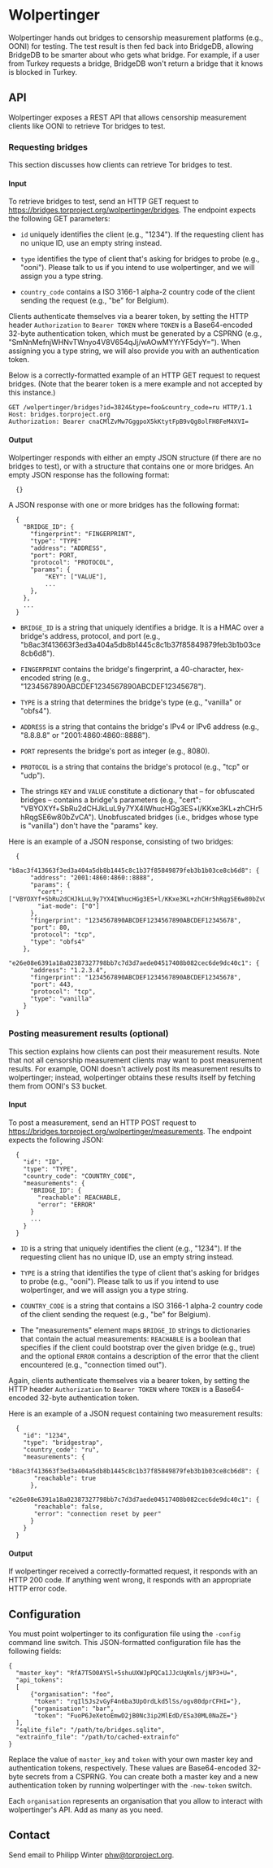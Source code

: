 # Wolpertinger

Wolpertinger hands out bridges to censorship measurement platforms (e.g., OONI)
for testing.  The test result is then fed back into BridgeDB, allowing BridgeDB
to be smarter about who gets what bridge.  For example, if a user from Turkey
requests a bridge, BridgeDB won't return a bridge that it knows is blocked in
Turkey.

## API

Wolpertinger exposes a REST API that allows censorship measurement clients like
OONI to retrieve Tor bridges to test.

### Requesting bridges

This section discusses how clients can retrieve Tor bridges to test.

#### Input

To retrieve bridges to test, send an HTTP GET request to
https://bridges.torproject.org/wolpertinger/bridges.  The endpoint expects the
following GET parameters:

* `id` uniquely identifies the client (e.g., "1234").  If the requesting client
  has no unique ID, use an empty string instead.

* `type` identifies the type of client that's asking for bridges to probe
  (e.g., "ooni").  Please talk to us if you intend to use wolpertinger, and we
  will assign you a type string.

* `country_code` contains a ISO 3166-1 alpha-2 country code of the client
  sending the request (e.g., "be" for Belgium).

Clients authenticate themselves via a bearer token, by setting the HTTP header
`Authorization` to `Bearer TOKEN` where `TOKEN` is a Base64-encoded 32-byte
authentication token, which must be generated by a CSPRNG (e.g.,
"SmNnMefnjWHNvTWnyo4V8V654qJj/wAOwMYYrYF5dyY=").  When assigning you a type
string, we will also provide you with an authentication token.

Below is a correctly-formatted example of an HTTP GET request to request
bridges.  (Note that the bearer token is a mere example and not accepted by
this instance.)

    GET /wolpertinger/bridges?id=3824&type=foo&country_code=ru HTTP/1.1
    Host: bridges.torproject.org
    Authorization: Bearer cnaCMlZvMw7GggpoX5kKtytFpB9vQg8olFH8FeM4XVI=

#### Output

Wolpertinger responds with either an empty JSON structure (if there are no
bridges to test), or with a structure that contains one or more bridges.  An
empty JSON response has the following format:

      {}

A JSON response with one or more bridges has the following format:

      {
        "BRIDGE_ID": {
          "fingerprint": "FINGERPRINT",
          "type": "TYPE"
          "address": "ADDRESS",
          "port": PORT,
          "protocol": "PROTOCOL",
          "params": {
              "KEY": ["VALUE"],
              ...
          },
        },
        ...
      }

* `BRIDGE_ID` is a string that uniquely identifies a bridge.  It is a HMAC over
  a bridge's address, protocol, and port (e.g.,
  "b8ac3f413663f3ed3a404a5db8b1445c8c1b37f85849879feb3b1b03ce8cb6d8").

* `FINGERPRINT` contains the bridge's fingerprint, a 40-character, hex-encoded
  string (e.g., "1234567890ABCDEF1234567890ABCDEF12345678").

* `TYPE` is a string that determines the bridge's type (e.g., "vanilla" or
  "obfs4").

* `ADDRESS` is a string that contains the bridge's IPv4 or IPv6 address (e.g.,
  "8.8.8.8" or "2001:4860:4860::8888").

* `PORT` represents the bridge's port as integer (e.g., 8080).

* `PROTOCOL` is a string that contains the bridge's protocol (e.g., "tcp" or
  "udp").

* The strings `KEY` and `VALUE` constitute a dictionary that – for obfuscated
  bridges – contains a bridge's parameters (e.g., "cert":
  "VBYOXYf+SbRu2dCHJkLuL9y7YX4IWhucHGg3ES+l/KKxe3KL+zhCHr5hRqgSE6w80bZvCA").
  Unobfuscated bridges (i.e., bridges whose type is "vanilla") don't have the
  "params" key.

Here is an example of a JSON response, consisting of two bridges:

      {
        "b8ac3f413663f3ed3a404a5db8b1445c8c1b37f85849879feb3b1b03ce8cb6d8": {
          "address": "2001:4860:4860::8888",
          "params": {
            "cert": ["VBYOXYf+SbRu2dCHJkLuL9y7YX4IWhucHGg3ES+l/KKxe3KL+zhCHr5hRqgSE6w80bZvCA"],
            "iat-mode": ["0"]
          },
          "fingerprint": "1234567890ABCDEF1234567890ABCDEF12345678",
          "port": 80,
          "protocol": "tcp",
          "type": "obfs4"
        },
        "e26e08e6391a18a02387327798bb7c7d3d7aede04517408b082cec6de9dc40c1": {
          "address": "1.2.3.4",
          "fingerprint": "1234567890ABCDEF1234567890ABCDEF12345678",
          "port": 443,
          "protocol": "tcp",
          "type": "vanilla"
        }
      }

### Posting measurement results (optional)

This section explains how clients can post their measurement results.  Note
that not all censorship measurement clients may want to post measurement
results.  For example, OONI doesn't actively post its measurement results to
wolpertinger; instead, wolpertinger obtains these results itself by fetching
them from OONI's S3 bucket.

#### Input

To post a measurement, send an HTTP POST request to
https://bridges.torproject.org/wolpertinger/measurements.  The endpoint expects
the following JSON:

      {
        "id": "ID",
        "type": "TYPE",
        "country_code": "COUNTRY_CODE",
        "measurements": {
          "BRIDGE_ID": {
            "reachable": REACHABLE,
            "error": "ERROR"
          }
          ...
        }
      }

* `ID` is a string that uniquely identifies the client (e.g., "1234").  If the
  requesting client has no unique ID, use an empty string instead.

* `TYPE` is a string that identifies the type of client that's asking for
  bridges to probe (e.g., "ooni").  Please talk to us if you intend to use
  wolpertinger, and we will assign you a type string.

* `COUNTRY_CODE` is a string that contains a ISO 3166-1 alpha-2 country code of
  the client sending the request (e.g., "be" for Belgium).

* The "measurements" element maps `BRIDGE_ID` strings to dictionaries that
  contain the actual measurements: `REACHABLE` is a boolean that specifies if
  the client could bootstrap over the given bridge (e.g., true) and the
  optional `ERROR` contains a description of the error that the client
  encountered (e.g., "connection timed out").

Again, clients authenticate themselves via a bearer token, by setting the HTTP
header `Authorization` to `Bearer TOKEN` where `TOKEN` is a Base64-encoded
32-byte authentication token.

Here is an example of a JSON request containing two measurement results:

      {
        "id": "1234",
        "type": "bridgestrap",
        "country_code": "ru",
        "measurements": {
          "b8ac3f413663f3ed3a404a5db8b1445c8c1b37f85849879feb3b1b03ce8cb6d8": {
           "reachable": true
          },
          "e26e08e6391a18a02387327798bb7c7d3d7aede04517408b082cec6de9dc40c1": {
           "reachable": false,
           "error": "connection reset by peer"
          }
        }
      }

#### Output

If wolpertinger received a correctly-formatted request, it responds with an
HTTP 200 code.  If anything went wrong, it responds with an appropriate HTTP
error code.

## Configuration

You must point wolpertinger to its configuration file using the `-config`
command line switch.  This JSON-formatted configuration file has the following
fields:

    {
      "master_key": "RfA7T5O0AY5l+5shuUXWJpPQCa1JJcUqKmls/jNP3+U=",
      "api_tokens":
      [
          {"organisation": "foo",
           "token": "rqIl5Js2vGyF4n6ba3UpOrdLkd5lSs/ogv80dprCFHI="},
          {"organisation": "bar",
           "token": "FuoP6JeXetoEmwD2jB0Nc3ip2MlEdD/ESa30ML0NaZE="}
      ],
      "sqlite_file": "/path/to/bridges.sqlite",
      "extrainfo_file": "/path/to/cached-extrainfo"
    }

Replace the value of `master_key` and `token` with your own master key and
authentication tokens, respectively.  These values are Base64-encoded 32-byte
secrets from a CSPRNG.  You can create both a master key and a new
authentication token by running wolpertinger with the `-new-token` switch.

Each `organisation` represents an organisation that you allow to interact with
wolpertinger's API.  Add as many as you need.

## Contact

Send email to Philipp Winter <phw@torproject.org>.
